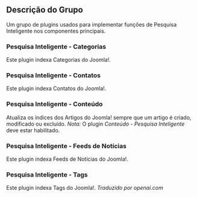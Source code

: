 <!-- Filename: Chunk4x:Extensions_Plugin_Manager_Edit_Smart_Search_Group  / Display title: Grupo Finder -->

## Descrição do Grupo

Um grupo de plugins usados para implementar funções de Pesquisa Inteligente nos componentes principais.

### Pesquisa Inteligente - Categorias

Este plugin indexa Categorias do Joomla!.

### Pesquisa Inteligente - Contatos

Este plugin indexa Contatos do Joomla!.

### Pesquisa Inteligente - Conteúdo

Atualiza os índices dos Artigos do Joomla! sempre que um artigo é criado, modificado ou excluído. *Nota:* O plugin *Conteúdo - Pesquisa Inteligente* deve estar habilitado.

### Pesquisa Inteligente - Feeds de Notícias

Este plugin indexa Feeds de Notícias do Joomla!.

### Pesquisa Inteligente - Tags

Este plugin indexa Tags do Joomla!.
*Traduzido por openai.com*

